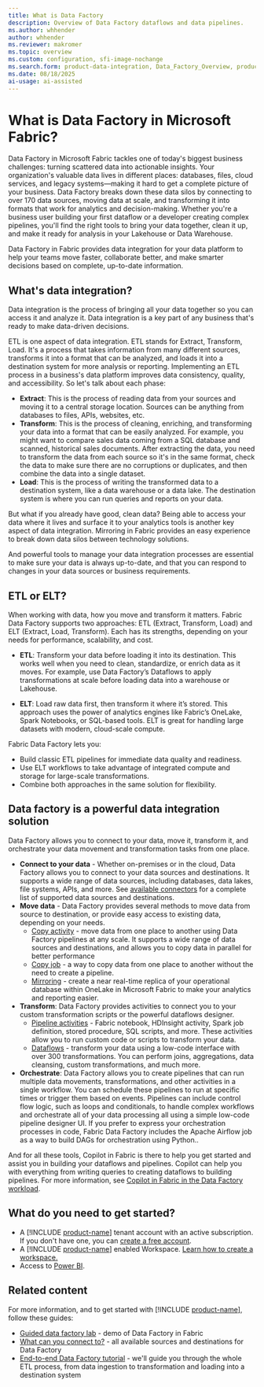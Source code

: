 ```yaml
---
title: What is Data Factory
description: Overview of Data Factory dataflows and data pipelines.
ms.author: whhender
author: whhender
ms.reviewer: makromer
ms.topic: overview
ms.custom: configuration, sfi-image-nochange
ms.search.form: product-data-integration, Data_Factory_Overview, product-data-factory
ms.date: 08/18/2025
ai-usage: ai-assisted
---
```


# What is Data Factory in Microsoft Fabric?

Data Factory in Microsoft Fabric tackles one of today's biggest business challenges: turning scattered data into actionable insights. Your organization's valuable data lives in different places: databases, files, cloud services, and legacy systems—making it hard to get a complete picture of your business. Data Factory breaks down these data silos by connecting to over 170 data sources, moving data at scale, and transforming it into formats that work for analytics and decision-making. Whether you're a business user building your first dataflow or a developer creating complex pipelines, you'll find the right tools to bring your data together, clean it up, and make it ready for analysis in your Lakehouse or Data Warehouse.

Data Factory in Fabric provides data integration for your data platform to help your teams move faster, collaborate better, and make smarter decisions based on complete, up-to-date information.

## What's data integration?

Data integration is the process of bringing all your data together so you can access it and analyze it. Data integration is a key part of any business that's ready to make data-driven decisions.

ETL is one aspect of data integration. ETL stands for Extract, Transform, Load. It's a process that takes information from many different sources, transforms it into a format that can be analyzed, and loads it into a destination system for more analysis or reporting. Implementing an ETL process in a business's data platform improves data consistency, quality, and accessibility. So let's talk about each phase:

- **Extract**: This is the process of reading data from your sources and moving it to a central storage location. Sources can be anything from databases to files, APIs, websites, etc.
- **Transform**: This is the process of cleaning, enriching, and transforming your data into a format that can be easily analyzed. For example, you might want to compare sales data coming from a SQL database and scanned, historical sales documents. After extracting the data, you need to transform the data from each source so it's in the same format, check the data to make sure there are no corruptions or duplicates, and then combine the data into a single dataset.
- **Load**: This is the process of writing the transformed data to a destination system, like a data warehouse or a data lake. The destination system is where you can run queries and reports on your data.

But what if you already have good, clean data? Being able to access your data where it lives and surface it to your analytics tools is another key aspect of data integration. Mirroring in Fabric provides an easy experience to break down data silos between technology solutions.

And powerful tools to manage your data integration processes are essential to make sure your data is always up-to-date, and that you can respond to changes in your data sources or business requirements.

## ETL or ELT?

When working with data, how you move and transform it matters. Fabric Data Factory supports two approaches: ETL (Extract, Transform, Load) and ELT (Extract, Load, Transform). Each has its strengths, depending on your needs for performance, scalability, and cost.

- **ETL**: Transform your data before loading it into its destination. This works well when you need to clean, standardize, or enrich data as it moves. For example, use Data Factory’s Dataflows to apply transformations at scale before loading data into a warehouse or Lakehouse.

- **ELT**: Load raw data first, then transform it where it’s stored. This approach uses the power of analytics engines like Fabric’s OneLake, Spark Notebooks, or SQL-based tools. ELT is great for handling large datasets with modern, cloud-scale compute.

Fabric Data Factory lets you:

- Build classic ETL pipelines for immediate data quality and readiness.
- Use ELT workflows to take advantage of integrated compute and storage for large-scale transformations.
- Combine both approaches in the same solution for flexibility.

## Data factory is a powerful data integration solution

Data Factory allows you to connect to your data, move it, transform it, and orchestrate your data movement and transformation tasks from one place.

- **Connect to your data** - Whether on-premises or in the cloud, Data Factory allows you to connect to your data sources and destinations. It supports a wide range of data sources, including databases, data lakes, file systems, APIs, and more. See [available connectors](connector-overview.md) for a complete list of supported data sources and destinations.
- **Move data** - Data Factory provides several methods to move data from source to destination, or provide easy access to existing data, depending on your needs.
    - [Copy activity](copy-data-activity.md) - move data from one place to another using Data Factory pipelines at any scale. It supports a wide range of data sources and destinations, and allows you to copy data in parallel for better performance
    - [Copy job](what-is-copy-job.md) - a way to copy data from one place to another without the need to create a pipeline.
    - [Mirroring](/fabric/database/mirrored-database/overview) - create a near real-time replica of your operational database within OneLake in Microsoft Fabric to make your analytics and reporting easier.
- **Transform**: Data Factory provides activities to connect you to your custom transformation scripts or the powerful dataflows designer.
    - [Pipeline activities](activity-overview.md#data-transformation-activities) - Fabric notebook, HDInsight activity, Spark job definition, stored procedure, SQL scripts, and more. These activities allow you to run custom code or scripts to transform your data.
    - [Dataflows](dataflows-gen2-overview.md) - transform your data using a low-code interface with over 300 transformations. You can perform joins, aggregations, data cleansing, custom transformations, and much more.
- **Orchestrate**: Data Factory allows you to create pipelines that can run multiple data movements, transformations, and other activities in a single workflow. You can schedule these pipelines to run at specific times or trigger them based on events. Pipelines can include control flow logic, such as loops and conditionals, to handle complex workflows and orchestrate all of your data processing all using a simple low-code pipeline designer UI. If you prefer to express your orchestration processes in code, Fabric Data Factory includes the Apache Airflow job as a way to build DAGs for orchestration using Python..

And for all these tools, Copilot in Fabric is there to help you get started and assist you in building your dataflows and pipelines. Copilot can help you with everything from writing queries to creating dataflows to building pipelines. For more information, see [Copilot in Fabric in the Data Factory workload](copilot-fabric-data-factory.md).

## What do you need to get started?

- A [!INCLUDE [product-name](../includes/product-name.md)] tenant account with an active subscription. If you don't have one, you can [create a free account](https://azure.microsoft.com/free/).
- A [!INCLUDE [product-name](../includes/product-name.md)] enabled Workspace. [Learn how to create a workspace.](../fundamentals/create-workspaces.md)
- Access to [Power BI](https://app.powerbi.com/).

## Related content

For more information, and to get started with [!INCLUDE [product-name](../includes/product-name.md)], follow these guides:

- [Guided data factory lab](https://regale.cloud/Microsoft/play/4344/fabric-data-factory#/0/0) - demo of Data Factory in Fabric
- [What can you connect to?](connector-overview.md) - all available sources and destinations for Data Factory
- [End-to-end Data Factory tutorial](tutorial-end-to-end-introduction.md) - we'll guide you through the whole ETL process, from data ingestion to transformation and loading into a destination system
